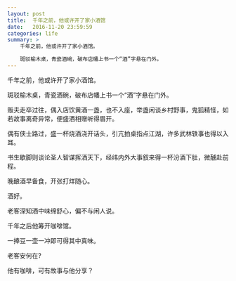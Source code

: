 ```yaml
---
layout: post
title:  千年之前，他或许开了家小酒馆
date:   2016-11-20 23:59:59
categories: life
summary: >
    千年之前，他或许开了家小酒馆。

    斑驳榆木桌，青瓷酒碗，破布店幡上书一个“酒”字悬在门外。
---
```

千年之前，他或许开了家小酒馆。

斑驳榆木桌，青瓷酒碗，破布店幡上书一个“酒”字悬在门外。

贩夫走卒过往，偶入店饮黄酒一盏，也不入座，举盏闲谈乡村野事，鬼狐精怪，如若故事离奇异常，便盛酒相赠听得眉开。

偶有侠士路过，盛一杯烧酒浇开话头，引亢拍桌指点江湖，许多武林轶事也得以入耳。

书生歇脚则谈论圣人智谋挥洒天下，经纬内外大事叙来得一杯汾酒下肚，微醺赴前程。

晚酿酒早备食，开张打烊随心。

酒好。

老客深知酒中味绵舒心，偏不与闲人说。


千年之后他筹开咖啡馆。

一捧豆一壶一冲即可得其中真味。

老客安何在?

他有咖啡，可有故事与他分享？